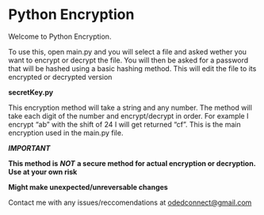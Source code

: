 # Python Encryption

Welcome to Python Encryption.

To use this, open main.py and you will select a file and asked wether you want to encrypt or decrypt the file.
You will then be asked for a password that will be hashed using a basic hashing method.
This will edit the file to its encrypted or decrypted version

**secretKey.py**

This encryption method will take a string and any number. The method will take each digit of the number and encrypt/decrypt in order. For example I encrypt “ab” with the shift of 24 I will get returned “cf”.
This is the main encryption used in the main.py file.

**_IMPORTANT_**

**This method is** **_NOT_** **a secure method for actual encryption or decryption. Use at your own risk**

**Might make unexpected/unreversable changes**

Contact me with any issues/reccomendations at odedconnect@gmail.com
